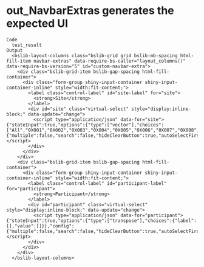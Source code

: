 # out_NavbarExtras generates the expected UI

    Code
      test_result
    Output
      <bslib-layout-columns class="bslib-grid grid bslib-mb-spacing html-fill-item navbar-extras" data-require-bs-caller="layout_columns()" data-require-bs-version="5" id="custom-navbar-extra">
        <div class="bslib-grid-item bslib-gap-spacing html-fill-container">
          <div class="form-group shiny-input-container shiny-input-container-inline" style="width:fit-content;">
            <label class="control-label" id="site-label" for="site">
              <strong>Site</strong>
            </label>
            <div id="site" class="virtual-select" style="display:inline-block;" data-update="change">
              <script type="application/json" data-for="site">{"stateInput":true,"options":{"type":["vector"],"choices":["All","0X001","0X002","0X003","0X004","0X005","0X006","0X007","0X008","0X010","0X011","0X012","0X013","0X014","0X015","0X016","0X018","0X021","0X022","0X024","0X026","0X027","0X028","0X029","0X037","0X041","0X064","0X079","0X103","0X109","0X124","0X155","0X159","0X170","0X173","0X180","X185X"]},"config":{"multiple":false,"search":false,"hideClearButton":true,"autoSelectFirstOption":true,"showSelectedOptionsFirst":false,"showValueAsTags":false,"optionsCount":10,"noOfDisplayValues":50,"allowNewOption":false,"disableSelectAll":true,"disableOptionGroupCheckbox":true,"disabled":false}}</script>
            </div>
          </div>
        </div>
        <div class="bslib-grid-item bslib-gap-spacing html-fill-container">
          <div class="form-group shiny-input-container shiny-input-container-inline" style="width:fit-content;">
            <label class="control-label" id="participant-label" for="participant">
              <strong>Participant</strong>
            </label>
            <div id="participant" class="virtual-select" style="display:inline-block;" data-update="change">
              <script type="application/json" data-for="participant">{"stateInput":true,"options":{"type":["transpose"],"choices":{"label":[],"value":[]}},"config":{"multiple":false,"search":false,"hideClearButton":true,"autoSelectFirstOption":true,"showSelectedOptionsFirst":false,"showValueAsTags":false,"optionsCount":10,"noOfDisplayValues":50,"allowNewOption":false,"disableSelectAll":true,"disableOptionGroupCheckbox":true,"disabled":false}}</script>
            </div>
          </div>
        </div>
      </bslib-layout-columns>

